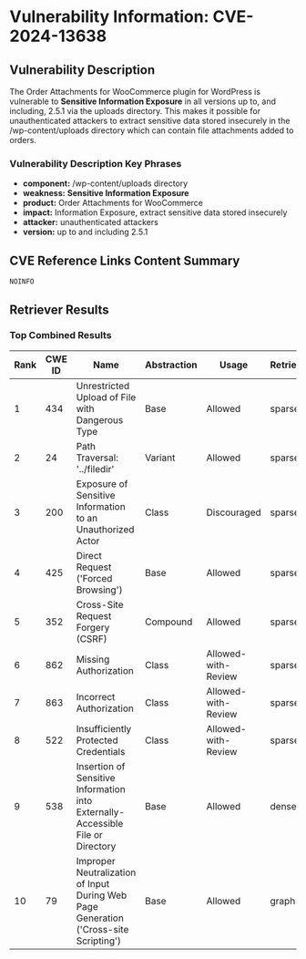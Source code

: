 # Vulnerability Information: CVE-2024-13638

## Vulnerability Description
The Order Attachments for WooCommerce plugin for WordPress is vulnerable to **Sensitive Information Exposure** in all versions up to, and including, 2.5.1 via the uploads directory. This makes it possible for unauthenticated attackers to extract sensitive data stored insecurely in the /wp-content/uploads directory which can contain file attachments added to orders.

### Vulnerability Description Key Phrases
- **component:** /wp-content/uploads directory
- **weakness:** **Sensitive Information Exposure**
- **product:** Order Attachments for WooCommerce
- **impact:** Information Exposure, extract sensitive data stored insecurely
- **attacker:** unauthenticated attackers
- **version:** up to and including 2.5.1

## CVE Reference Links Content Summary
```text
NOINFO
```

## Retriever Results

### Top Combined Results

| Rank | CWE ID | Name | Abstraction | Usage  | Retrievers | Individual Scores |
|------|--------|------|-------------|-------|------------|-------------------|
| 1 | 434 | Unrestricted Upload of File with Dangerous Type | Base | Allowed | sparse | 0.334 |
| 2 | 24 | Path Traversal: '../filedir' | Variant | Allowed | sparse | 0.332 |
| 3 | 200 | Exposure of Sensitive Information to an Unauthorized Actor | Class | Discouraged | sparse | 0.310 |
| 4 | 425 | Direct Request ('Forced Browsing') | Base | Allowed | sparse | 0.308 |
| 5 | 352 | Cross-Site Request Forgery (CSRF) | Compound | Allowed | sparse | 0.305 |
| 6 | 862 | Missing Authorization | Class | Allowed-with-Review | sparse | 0.303 |
| 7 | 863 | Incorrect Authorization | Class | Allowed-with-Review | sparse | 0.299 |
| 8 | 522 | Insufficiently Protected Credentials | Class | Allowed-with-Review | sparse | 0.292 |
| 9 | 538 | Insertion of Sensitive Information into Externally-Accessible File or Directory | Base | Allowed | dense | 0.527 |
| 10 | 79 | Improper Neutralization of Input During Web Page Generation ('Cross-site Scripting') | Base | Allowed | graph | 0.002 |

